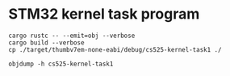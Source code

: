 # STM32 kernel task program

```
cargo rustc -- --emit=obj --verbose
cargo build --verbose 
cp ./target/thumbv7em-none-eabi/debug/cs525-kernel-task1 ./

objdump -h cs525-kernel-task1
```